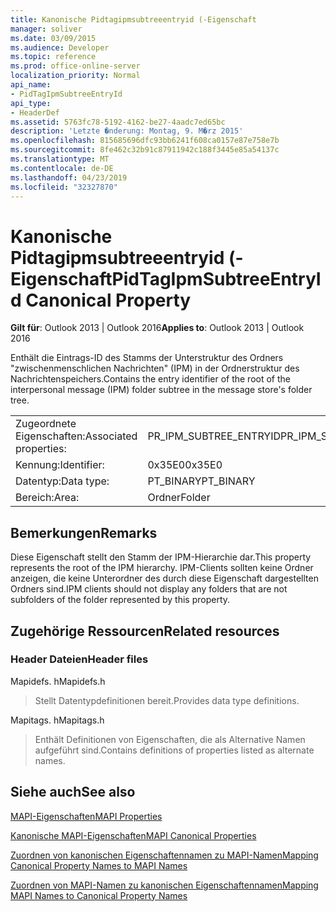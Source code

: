 ```yaml
---
title: Kanonische Pidtagipmsubtreeentryid (-Eigenschaft
manager: soliver
ms.date: 03/09/2015
ms.audience: Developer
ms.topic: reference
ms.prod: office-online-server
localization_priority: Normal
api_name:
- PidTagIpmSubtreeEntryId
api_type:
- HeaderDef
ms.assetid: 5763fc78-5192-4162-be27-4aadc7ed65bc
description: 'Letzte �nderung: Montag, 9. M�rz 2015'
ms.openlocfilehash: 815685696dfc93bb6241f608ca0157e87e758e7b
ms.sourcegitcommit: 8fe462c32b91c87911942c188f3445e85a54137c
ms.translationtype: MT
ms.contentlocale: de-DE
ms.lasthandoff: 04/23/2019
ms.locfileid: "32327870"
---
```

# <a name="pidtagipmsubtreeentryid-canonical-property"></a><span data-ttu-id="6836a-103">Kanonische Pidtagipmsubtreeentryid (-Eigenschaft</span><span class="sxs-lookup"><span data-stu-id="6836a-103">PidTagIpmSubtreeEntryId Canonical Property</span></span>

  
  
<span data-ttu-id="6836a-104">**Gilt für**: Outlook 2013 | Outlook 2016</span><span class="sxs-lookup"><span data-stu-id="6836a-104">**Applies to**: Outlook 2013 | Outlook 2016</span></span> 
  
<span data-ttu-id="6836a-105">Enthält die Eintrags-ID des Stamms der Unterstruktur des Ordners "zwischenmenschlichen Nachrichten" (IPM) in der Ordnerstruktur des Nachrichtenspeichers.</span><span class="sxs-lookup"><span data-stu-id="6836a-105">Contains the entry identifier of the root of the interpersonal message (IPM) folder subtree in the message store's folder tree.</span></span> 
  
|||
|:-----|:-----|
|<span data-ttu-id="6836a-106">Zugeordnete Eigenschaften:</span><span class="sxs-lookup"><span data-stu-id="6836a-106">Associated properties:</span></span>  <br/> |<span data-ttu-id="6836a-107">PR_IPM_SUBTREE_ENTRYID</span><span class="sxs-lookup"><span data-stu-id="6836a-107">PR_IPM_SUBTREE_ENTRYID</span></span>  <br/> |
|<span data-ttu-id="6836a-108">Kennung:</span><span class="sxs-lookup"><span data-stu-id="6836a-108">Identifier:</span></span>  <br/> |<span data-ttu-id="6836a-109">0x35E0</span><span class="sxs-lookup"><span data-stu-id="6836a-109">0x35E0</span></span>  <br/> |
|<span data-ttu-id="6836a-110">Datentyp:</span><span class="sxs-lookup"><span data-stu-id="6836a-110">Data type:</span></span>  <br/> |<span data-ttu-id="6836a-111">PT_BINARY</span><span class="sxs-lookup"><span data-stu-id="6836a-111">PT_BINARY</span></span>  <br/> |
|<span data-ttu-id="6836a-112">Bereich:</span><span class="sxs-lookup"><span data-stu-id="6836a-112">Area:</span></span>  <br/> |<span data-ttu-id="6836a-113">Ordner</span><span class="sxs-lookup"><span data-stu-id="6836a-113">Folder</span></span>  <br/> |
   
## <a name="remarks"></a><span data-ttu-id="6836a-114">Bemerkungen</span><span class="sxs-lookup"><span data-stu-id="6836a-114">Remarks</span></span>

<span data-ttu-id="6836a-115">Diese Eigenschaft stellt den Stamm der IPM-Hierarchie dar.</span><span class="sxs-lookup"><span data-stu-id="6836a-115">This property represents the root of the IPM hierarchy.</span></span> <span data-ttu-id="6836a-116">IPM-Clients sollten keine Ordner anzeigen, die keine Unterordner des durch diese Eigenschaft dargestellten Ordners sind.</span><span class="sxs-lookup"><span data-stu-id="6836a-116">IPM clients should not display any folders that are not subfolders of the folder represented by this property.</span></span>
  
## <a name="related-resources"></a><span data-ttu-id="6836a-117">Zugehörige Ressourcen</span><span class="sxs-lookup"><span data-stu-id="6836a-117">Related resources</span></span>

### <a name="header-files"></a><span data-ttu-id="6836a-118">Header Dateien</span><span class="sxs-lookup"><span data-stu-id="6836a-118">Header files</span></span>

<span data-ttu-id="6836a-119">Mapidefs. h</span><span class="sxs-lookup"><span data-stu-id="6836a-119">Mapidefs.h</span></span>
  
> <span data-ttu-id="6836a-120">Stellt Datentypdefinitionen bereit.</span><span class="sxs-lookup"><span data-stu-id="6836a-120">Provides data type definitions.</span></span>
    
<span data-ttu-id="6836a-121">Mapitags. h</span><span class="sxs-lookup"><span data-stu-id="6836a-121">Mapitags.h</span></span>
  
> <span data-ttu-id="6836a-122">Enthält Definitionen von Eigenschaften, die als Alternative Namen aufgeführt sind.</span><span class="sxs-lookup"><span data-stu-id="6836a-122">Contains definitions of properties listed as alternate names.</span></span>
    
## <a name="see-also"></a><span data-ttu-id="6836a-123">Siehe auch</span><span class="sxs-lookup"><span data-stu-id="6836a-123">See also</span></span>



[<span data-ttu-id="6836a-124">MAPI-Eigenschaften</span><span class="sxs-lookup"><span data-stu-id="6836a-124">MAPI Properties</span></span>](mapi-properties.md)
  
[<span data-ttu-id="6836a-125">Kanonische MAPI-Eigenschaften</span><span class="sxs-lookup"><span data-stu-id="6836a-125">MAPI Canonical Properties</span></span>](mapi-canonical-properties.md)
  
[<span data-ttu-id="6836a-126">Zuordnen von kanonischen Eigenschaftennamen zu MAPI-Namen</span><span class="sxs-lookup"><span data-stu-id="6836a-126">Mapping Canonical Property Names to MAPI Names</span></span>](mapping-canonical-property-names-to-mapi-names.md)
  
[<span data-ttu-id="6836a-127">Zuordnen von MAPI-Namen zu kanonischen Eigenschaftennamen</span><span class="sxs-lookup"><span data-stu-id="6836a-127">Mapping MAPI Names to Canonical Property Names</span></span>](mapping-mapi-names-to-canonical-property-names.md)

